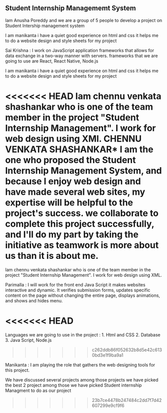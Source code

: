 ## Student Internship Managememt System

Iam Anusha Poreddy and we are a group of 5 people to develop a project on Student Intership management system



I am manikanta i have a quiet good experience on html and css it helps me to do a website design and style sheets for my project 


Sai Krishna : I work on JavaScript application frameworks that allows for data exchange in a two-way manner with servers. frameworks that we are going to use are React, React Native, Node.js


I am manikanta i have a quiet good experience on html and css it helps me to do a website design and style sheets for my project 

<<<<<<< HEAD
Iam chennu venkata shashankar who is one of the team member in the project "Student Internship Management". I work for web design using XMl.
******CHENNU VENKATA SHASHANKAR*******
I am the one who proposed the Student Internship Management System, and because I enjoy web design and have made several web sites, my expertise will be helpful to the project's success. we collaborate to complete this project successfully, and I'll do my part by taking the initiative as teamwork is more about us than it is about me.
=======
Iam chennu venkata shashankar who is one of the team member in the project "Student Internship Management". I work for web design using XML.

Parimalla : I will work for the front end Java Script it makes websites interactive and dynamic. It verifies submission forms, updates specific content on the page without changing the entire page, displays animations, and shows and hides menu.

<<<<<<< HEAD
=======
Languages we are going to use in the project :
        1. Html and CSS
        2. Database
        3. Java Script, Node.js

>>>>>>> c262ddb86f052632b8d5e42c6130bd3e1f9ba9a1

Manikanta : I am playing the role that gathers the web designing tools for this project.

We have discussed several projects among those projects we have picked the best 2 project among those we have picked Student internship Managment to do as our project

>>>>>>> 23b7ce4478b247484c2dd7f7d42607299e9cf9f6
